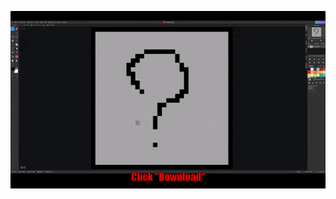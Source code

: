 ![Gif](https://github.com/crookedlungs/mr_b_game_dev_book/blob/6218daafdd50e3fa2a717a6848d3e3608dcae1cb/media/gifs/pixilart_download_img.gif?raw=true)
